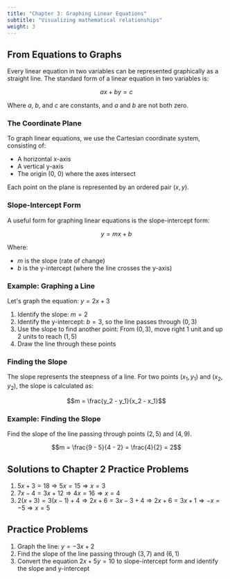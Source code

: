 ```yaml
---
title: "Chapter 3: Graphing Linear Equations"
subtitle: "Visualizing mathematical relationships"
weight: 3
---
```


## From Equations to Graphs

Every linear equation in two variables can be represented graphically as a straight line. The standard form of a linear equation in two variables is:

$$ax + by = c$$

Where $a$, $b$, and $c$ are constants, and $a$ and $b$ are not both zero.

### The Coordinate Plane

To graph linear equations, we use the Cartesian coordinate system, consisting of:

- A horizontal x-axis
- A vertical y-axis 
- The origin (0, 0) where the axes intersect

Each point on the plane is represented by an ordered pair $(x, y)$.

### Slope-Intercept Form

A useful form for graphing linear equations is the slope-intercept form:

$$y = mx + b$$

Where:
- $m$ is the slope (rate of change)
- $b$ is the y-intercept (where the line crosses the y-axis)

### Example: Graphing a Line

Let's graph the equation: $y = 2x + 3$

1. Identify the slope: $m = 2$
2. Identify the y-intercept: $b = 3$, so the line passes through $(0, 3)$
3. Use the slope to find another point: From $(0, 3)$, move right 1 unit and up 2 units to reach $(1, 5)$
4. Draw the line through these points

### Finding the Slope

The slope represents the steepness of a line. For two points $(x_1, y_1)$ and $(x_2, y_2)$, the slope is calculated as:

$$m = \frac{y_2 - y_1}{x_2 - x_1}$$

### Example: Finding the Slope

Find the slope of the line passing through points $(2, 5)$ and $(4, 9)$.

$$m = \frac{9 - 5}{4 - 2} = \frac{4}{2} = 2$$

## Solutions to Chapter 2 Practice Problems

1. $5x + 3 = 18 \Rightarrow 5x = 15 \Rightarrow x = 3$
2. $7x - 4 = 3x + 12 \Rightarrow 4x = 16 \Rightarrow x = 4$
3. $2(x + 3) = 3(x - 1) + 4 \Rightarrow 2x + 6 = 3x - 3 + 4 \Rightarrow 2x + 6 = 3x + 1 \Rightarrow -x = -5 \Rightarrow x = 5$

## Practice Problems

1. Graph the line: $y = -3x + 2$
2. Find the slope of the line passing through $(3, 7)$ and $(6, 1)$
3. Convert the equation $2x + 5y = 10$ to slope-intercept form and identify the slope and y-intercept